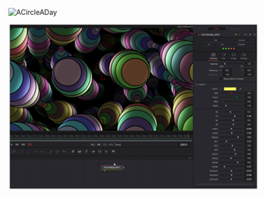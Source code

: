 ![ACircleADay](https://user-images.githubusercontent.com/78935215/235857533-576f92ab-a4fd-48b6-af1a-f756ad00aa37.gif)

[![Thumbnail](ACircleADay_screenshot.png)](ACircleADay.fuse)

